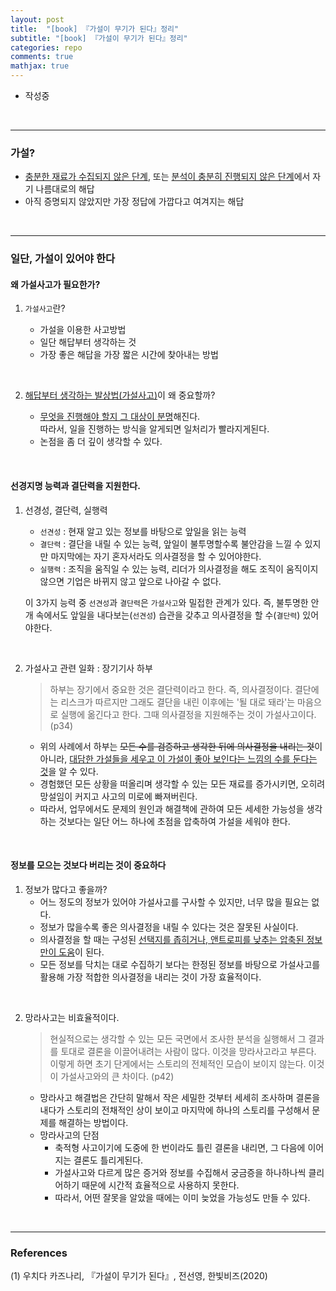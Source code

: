 ```yaml
---
layout: post
title:  "[book] 『가설이 무기가 된다』정리"
subtitle: "[book] 『가설이 무기가 된다』정리"
categories: repo
comments: true
mathjax: true
---
```

- 작성중 

<br>

---

### 가설?
- <u>충분한 재료가 수집되지 않은 단계</u>, 또는 <u>분석이 충분히 진행되지 않은 단계</u>에서 자기 나름대로의 해답
- 아직 증명되지 않았지만 가장 정답에 가깝다고 여겨지는 해답

<br>

---


### 일단, 가설이 있어야 한다

####  왜 가설사고가 필요한가?
1)  `가설사고`란?

	- 가설을 이용한 사고방법
	- 일단 해답부터 생각하는 것
	- 가장 좋은 해답을 가장 짧은 시간에 찾아내는 방법

<br>

2)  <u>해답부터 생각하는 발상법(가설사고)</u>이 왜 중요할까?

	- <u>무엇을 진행해야 할지 그 대상이 분명</u>해진다. <br>따라서, 일을 진행하는 방식을 알게되면 일처리가 빨라지게된다.
	- 논점을 좀 더 깊이 생각할 수 있다.
	
<br>

#### 선경지명 능력과 결단력을 지원한다.

1) 선경성, 결단력, 실행력

	- `선견성` : 현재 알고 있는 정보를 바탕으로 앞일을 읽는 능력
	- `결단력` : 결단을 내릴 수 있는 능력, 앞일이 불투명할수록 불안감을 느낄 수 있지만 마지막에는 자기 혼자서라도 의사결정을 할 수 있어야한다.
	- `실행력` :  조직을 움직일 수 있는 능력, 리더가 의사결정을 해도 조직이 움직이지 않으면 기업은 바뀌지 않고 앞으로 나아갈 수 없다.


	이 3가지 능력 중 `선견성`과 `결단력`은 `가설사고`와 밀접한 관계가 있다. 즉, 불투명한 안개 속에서도 앞일을 내다보는(`선견성`) 습관을 갖추고 의사결정을 할 수(`결단력`) 있어야한다.

<br>

2)  가설사고 관련 일화 : 장기기사 하부

	> 하부는 장기에서 중요한 것은 결단력이라고 한다. 즉, 의사결정이다. 결단에는 리스크가 따르지만 그래도 결단을 내린 이후에는 '될 대로 돼라'는 마음으로 실행에 옮긴다고 한다. 그때 의사결정을 지원해주는 것이 가설사고이다.  (p34)


	- 위의 사례에서 하부는 ~~모든 수를 검증하고 생각한 뒤에 의사결정을 내리는 것~~이 아니라, <u>대담한 가설들을 세우고 이 가설이 좋아 보인다는 느낌의 수를 둔다는 것</u>을 알 수 있다.
	- 경험했던  모든 상황을 떠올리며 생각할 수 있는 모든 재료를 증가시키면, 오히려 망설임이 커지고 사고의 미로에 빠져버린다.
	- 따라서,  업무에서도 문제의 원인과 해결책에 관하여 모든 세세한 가능성을 생각하는 것보다는 일단 어느 하나에 초점을 압축하여 가설을 세워야 한다.

<br>


####  정보를 모으는 것보다 버리는 것이 중요하다

1)  정보가 많다고 좋을까?
	- 어느 정도의 정보가 있어야  가설사고를 구사할 수 있지만, 너무 많을 필요는 없다.
	- 정보가 많을수록 좋은 의사결정을 내릴 수 있다는 것은 잘못된 사실이다.
	- 의사결정을 할 때는 구성된 <u>선택지를 좁히거나, 앤트로피를 낮추는  압축된 정보만이 도움</u>이 된다.
	- 모든 정보를 닥치는 대로 수집하기 보다는 한정된 정보를 바탕으로 가설사고를 활용해 가장 적합한 의사결정을 내리는 것이 가장 효율적이다.

<br>

2) 망라사고는 비효율적이다.

	> 현실적으로는 생각할 수 있는 모든 국면에서 조사한 분석을 실행해서 그 결과를 토대로 결론을 이끌어내려는 사람이 많다. 이것을 망라사고라고 부른다. 이렇게 하면 초기 단게에서는 스토리의 전체적인 모습이 보이지 않는다. 이것이 가설사고와의 큰 차이다. (p42)

	- 망라사고 해결법은 간단히 말해서 작은 세밀한 것부터 세세히 조사하며 결론을 내다가 스토리의 전채적인 상이 보이고 마지막에 하나의 스토리를 구성해서 문제를 해결하는 방법이다.
	- 망라사고의 단점
		- 축적형 사고이기에 도중에 한 번이라도 틀린 결론을 내리면, 그 다음에 이어지는 결론도 틀리게된다.
		- 가설사고와 다르게 많은 증거와 정보를 수집해서 궁금증을 하나하나씩 클리어하기 때문에 시간적 효율적으로 사용하지 못한다.
		- 따라서, 어떤 잘못을 알았을 때에는 이미 늦었을 가능성도 만들 수 있다.











<br>

---

### References

(1) 우치다 카즈나리, 『가설이 무기가 된다』, 전선영, 한빛비즈(2020)




